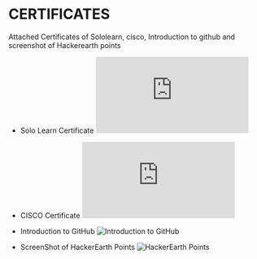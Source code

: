 # CERTIFICATES
Attached Certificates of Sololearn, cisco, Introduction to github and screenshot of Hackerearth points

* Solo Learn Certificate
![Solo_Learn](https://github.com/LOGESHWARANS389/M1_RetailBillingSystem_Application/blob/main/0_Certificates/LogeshwaranS-NDG%20Linux%20Unhatc-certificate%20(1).pdf)

* CISCO Certificate
![CISCO Certificate](https://github.com/LOGESHWARANS389/M1_RetailBillingSystem_Application/blob/main/0_Certificates/LogeshwaranS-NDG%20Linux%20Unhatc-certificate%20(1).pdf)

* Introduction to GitHub
![Introduction to GitHub](https://github.com/LOGESHWARANS389/M1_RetailBillingSystem_Application/blob/main/0_Certificates/githubcourse.png)

* ScreenShot of HackerEarth Points
![HackerEarth Points](https://github.com/LOGESHWARANS389/M1_RetailBillingSystem_Application/blob/main/0_Certificates/hackerc1000.png)
